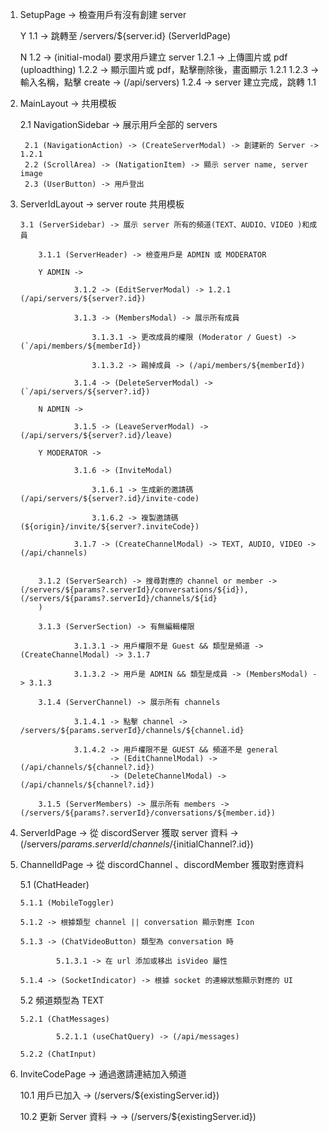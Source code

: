 1.  SetupPage -> 檢查用戶有沒有創建 server

    Y 1.1 -> 跳轉至 /servers/${server.id} (ServerIdPage)

    N 1.2 -> (initial-modal) 要求用戶建立 server
    1.2.1 -> 上傳圖片或 pdf (uploadthing)
    1.2.2 -> 顯示圖片或 pdf，點擊刪除後，畫面顯示 1.2.1
    1.2.3 -> 輸入名稱，點擊 create -> (/api/servers)
    1.2.4 -> server 建立完成，跳轉 1.1

2.  MainLayout -> 共用模板

    2.1 NavigationSidebar -> 展示用戶全部的 servers

         2.1 (NavigationAction) -> (CreateServerModal) -> 創建新的 Server -> 1.2.1
         2.2 (ScrollArea) -> (NatigationItem) -> 顯示 server name, server image
         2.3 (UserButton) -> 用戶登出

3.  ServerIdLayout -> server route 共用模板

        3.1 (ServerSidebar) -> 展示 server 所有的頻道(TEXT、AUDIO、VIDEO )和成員

            3.1.1 (ServerHeader) -> 檢查用戶是 ADMIN 或 MODERATOR

            Y ADMIN ->

                    3.1.2 -> (EditServerModal) -> 1.2.1 (/api/servers/${server?.id})

                    3.1.3 -> (MembersModal) -> 展示所有成員

                        3.1.3.1 -> 更改成員的權限 (Moderator / Guest) -> (`/api/members/${memberId})

                        3.1.3.2 -> 踢掉成員 -> (/api/members/${memberId})

                    3.1.4 -> (DeleteServerModal) -> (`/api/servers/${server?.id})

            N ADMIN ->

                    3.1.5 -> (LeaveServerModal) -> (/api/servers/${server?.id}/leave)

            Y MODERATOR ->

                    3.1.6 -> (InviteModal)

                        3.1.6.1 -> 生成新的邀請碼 (/api/servers/${server?.id}/invite-code)

                        3.1.6.2 -> 複製邀請碼 (${origin}/invite/${server?.inviteCode})

                    3.1.7 -> (CreateChannelModal) -> TEXT, AUDIO, VIDEO -> (/api/channels)


            3.1.2 (ServerSearch) -> 搜尋對應的 channel or member -> (/servers/${params?.serverId}/conversations/${id}), (/servers/${params?.serverId}/channels/${id}
            )

            3.1.3 (ServerSection) -> 有無編輯權限

                    3.1.3.1 -> 用戶權限不是 Guest && 類型是頻道 -> (CreateChannelModal) -> 3.1.7

                    3.1.3.2 -> 用戶是 ADMIN && 類型是成員 -> (MembersModal) -> 3.1.3

            3.1.4 (ServerChannel) -> 展示所有 channels

                    3.1.4.1 -> 點擊 channel -> /servers/${params.serverId}/channels/${channel.id}

                    3.1.4.2 -> 用戶權限不是 GUEST && 頻道不是 general
                            -> (EditChannelModal) -> (/api/channels/${channel?.id})
                            -> (DeleteChannelModal) -> (/api/channels/${channel?.id})

            3.1.5 (ServerMembers) -> 展示所有 members -> (/servers/${params?.serverId}/conversations/${member.id})

4.  ServerIdPage -> 從 discordServer 獲取 server 資料 -> (/servers/${params.serverId}/channels/${initialChannel?.id})

5.  ChannelIdPage -> 從 discordChannel 、discordMember 獲取對應資料

    5.1 (ChatHeader)

        5.1.1 (MobileToggler)

        5.1.2 -> 根據類型 channel || conversation 顯示對應 Icon

        5.1.3 -> (ChatVideoButton) 類型為 conversation 時

                5.1.3.1 -> 在 url 添加或移出 isVideo 屬性

        5.1.4 -> (SocketIndicator) -> 根據 socket 的連線狀態顯示對應的 UI

    5.2 頻道類型為 TEXT

        5.2.1 (ChatMessages)

                5.2.1.1 (useChatQuery) -> (/api/messages)

        5.2.2 (ChatInput)

6.  InviteCodePage -> 通過邀請連結加入頻道

    10.1 用戶已加入 -> (/servers/${existingServer.id})

    10.2 更新 Server 資料 -> -> (/servers/${existingServer.id})

